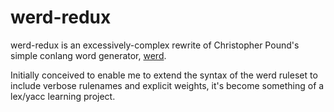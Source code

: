 # werd-redux

werd-redux is an excessively-complex rewrite of Christopher
Pound's simple conlang word generator, [werd][1].

Initially conceived to enable me to extend the syntax of the
werd ruleset to include verbose rulenames and explicit
weights, it's become something of a lex/yacc learning project.


[1]:http://generators.christopherpound.com/#werd "werd: Yet Another Word Generator"
